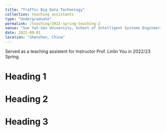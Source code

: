```yaml
---
title: "Traffic Big Data Technology"
collection: teaching assistants
type: "Undergraduate"
permalink: /teaching/2022-spring-teaching-2
venue: "Sun Yat-Sen University, School of Intelligent Systems Engineering"
date: 2022-09-01
location: "Shenzhen, China"
---
```


Served as a teaching assistent for Instructor Prof. Linlin You in 2022/23 Spring.

Heading 1
======

Heading 2
======

Heading 3
======
